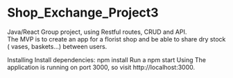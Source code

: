 # Shop_Exchange_Project3

Java/React Group project, using Restful routes, CRUD and API.  
The MVP is to create an app for a florist shop and be able to share dry stock ( vases, baskets...) between users.

Installing
Install dependencies: npm install
Run a npm start
Using The application is running on port 3000, so visit http://localhost:3000.
